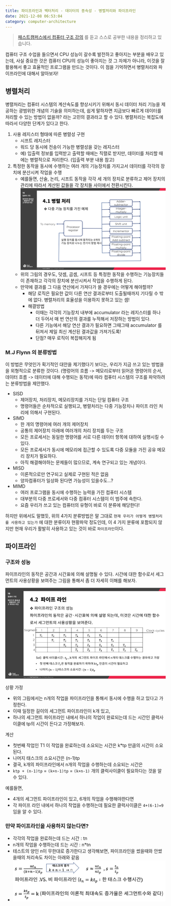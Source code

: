 ```yaml
---
title: 파이프라인과 벡터처리 - 데이터의 종속성 - 병렬처리와 파이프라인 
date: 2021-12-08 06:53:04
category: computer-architecture
---
```


> [패스트캠퍼스에서 컴퓨터 구조 강의](https://storage.googleapis.com/static.fastcampus.co.kr/prod/uploads/202104/161058-24/[패스트캠퍼스]-교육과정소개서-올인원-패키지---컴퓨터-공학-전공-필수.pdf) 를 듣고 스스로 공부한 내용을 정리하고 있습니다.

컴퓨터 구조 수업을 들으면서 CPU 성능이 갈수록 발전하고 좋아지는 부분을 배우고 있는데, 사실 중요한 것은 컴퓨터 CPU의 성능이 좋아지는 것 그 자체가 아니라, 이것을 잘 활용해서 좋고 효율적인 프로그램을 만드는 것이다. 이 점을 기억하면서 병렬처리와 파이프라인에 대해서 알아보자! 

## 병렬처리
병렬처리는 컴퓨터 시스템의 계산속도를 향상시키기 위해서 동시 데이터 처리 기능을 제공하는 광범위한 개념의 기술을 의미하는데, 쉽게 말하자면 지금보다 빠르게 데이터를 처리할 수 있는 방법이 없을까? 라는 고민의 결과라고 할 수 있다. 
병렬처리는 복잡도에 따라서 다양한 단계가 있다고 한다.

1. 사용 레지스터 형태에 따른 병렬성 구현
   - 시프트 레지스터
   - 워드 당 동시에 전송이 가능한 병렬성을 갖는 레지스터
   - 예) 입출력 정보를 입력받고 출력할 때에는 직렬로 받지만, 데이터를 처리할 때에는 병렬적으로 처리한다. (입출력 부분 내용 참고)
2. 특정한 동작을 동시에 수행하는 여러 개의 기능장치를 가지고서 데이터를 각각의 장치에 분산시켜 작업을 수행
   - 예를들면, 산술, 논리, 시프트 동작을 각각 세 개의 장치로 분류하고 제어 장치의 관리에 따라서 게산된 값들을 각 장치들 사이에서 전환시킨다. 
   ![img.png](/.gitbook/assets/computer-07-01.png)
   - 위의 그림의 경우도, 덧셈, 곱셈, 시프트 등 특정한 동작을 수행하는 기능장치들이 존재하고 각각의 장치에 분산시켜서 작업을 수행하게 된다.
   - 만약에 결과를 그 다음 연산에서 가져다가 쓸 경우에는 어떻게 해야할까?
     - 해당 로직은 필요한 값이 다른 연산 결과로부터 도출될때까지 기다릴 수 밖에 없다. 병렬처리의 효율성을 이용하지 못하고 있는 셈! 
     - 해결방법
       - 이때는 각각의 기능장치 내부에 accumulator 라는 레지스터를 하나 더 두어서 매 번 연산의 결과를 누적해서 저장하는 방법이 있다. 
       - 다른 기능에서 해당 연산 결과가 필요하면 그때그때 accumulator 를 뒤져서 제일 최신 계산된 결과값을 가져가도록! 
       - 단점? 매우 로직이 복잡해지게 됨

### M.J Flynn 의 분류방법
이 방법은 무엇인가 획기적인 대안을 제기했다기 보다는, 우리가 지금 쓰고 있는 방법을을 외형적으로 분류한 것이다. 
(명렁어의 흐름 -> 메모리로부터 읽어온 명령어의 순서, 데이터 흐름 -> 데이터에 대해 수행되는 동작)에 따라 컴퓨터 시스템의 구조를 파악하려는 분류방법을 제안했다. 

- SISD
  - 제어장치, 처리장치, 메모리장치를 가지는 단일 컴퓨터 구조
  - 명령어들은 순차적으로 실행되고, 병렬처리는 다중 기능장치나 파이프 라인 처리에 의해서 구현된다. 
- SIMD 
  - 한 개의 명령어에 여러 개의 제어장치
  - 공통의 제어장치 아래에 여러개의 처리 장치를 두는 구조
  - 모든 프로세서는 동일한 명령어를 서로 다른 데이터 항목에 대하여 실행시킬 수 있다. 
  - 모든 프로세서가 동시에 메모리에 접근할 수 있도록 다중 모듈을 가진 공유 메모리 장치가 필요하다. 
  - 아직 해결해야하는 문제들이 많으므로, 계속 연구되고 있는 개념이다. 
- MISD
  - 이론적으로만 연구되고 실제로 구현된 적은 없음
  - 양자컴퓨터가 일상화 된다면 가능성이 있을수도...?
- MIMD
  - 여러 프로그램을 동시에 수행하는 능력을 가진 컴퓨터 시스템
  - 대부분의 다중 프로세서와 다중 컴퓨터 시스템이 이 범주에 속한다. 
  - 요즘 우리가 쓰고 있는 컴퓨터의 유형이 바로 이 분류에 해당한다! 

하지만 위에서도 말했듯, 위의 4가지 분류방법은 말 그대로 `현재 우리가 어떻게 병렬처리를 사용하고 있는가` 에 대한 분류이자 현황파악 정도인데, 이 4 가지 분류에 포함되지 않지만 현재 우리가 활발히 사용하고 있는 것이 바로 `파이프라인`이다. 


## 파이프라인
### 구조와 성능
파이프라인의 동작은 공간과 시간표에 의해 설명될 수 있다. 시간에 대한 함수로서 세그먼트의 사용상황을 보여주는 그림을 통해서 좀 더 자세히 이해를 해보자. 

![img_1.png](/.gitbook/assets/computer-07-02.png)

상황 가정
- 위의 그림에서는 n개의 작업을 파이프라인을 통해서 동시에 수행을 하고 있다고 가정한다. 
- 이때 일정한 길이의 세그먼트 파이프라인이 k개 있고,
- 하나의 세그먼트 파이프라인 내에서 하나의 작업이 완료되는데 드는 시간인 클럭사이클에 tp의 시간이 든다고 가정해보자. 

계산
- 첫번째 작업인 T1 이 작업을 완료하는데 소요되는 시간은 k*tp 만큼의 시간이 소요된다. 
- 나머지 태스크의 소요시간은 (n-1)tp
- 결국, k개의 파이프라인에서 n개의 작업을 수행하는데 소요되는 시간은 
- `ktp + (n-1)tp` = `(k+n-1)tp` = `(k+n-1)` 개의 클럭사이클이 필요하다는 것을 알 수 있다. 

예를들면,
- 4개의 세그먼트 파이프라인이 있고, 6개의 작업을 수행해야한다면 
- 각 파이프 라인 내에서 하나의 작업을 수행하는데 필요한 클럭사이클은 `4+(6-1)=9` 임을 알 수 있다.


### 만약 파이프라인을 사용하지 않는다면? 
- 각각의 작업을 완료하는데 드는 시간 : tn
- n개의 작업을 수행하는데 드는 시간 : n*tn
- 테스트의 양인 n이 무한대로 증가한다고 생각해보면, 파이프라인을 썼을때와 안썼을때의 처리속도 차이는 아래와 같음 
- ![img.png](/.gitbook/assets/computer-07-04.png)

